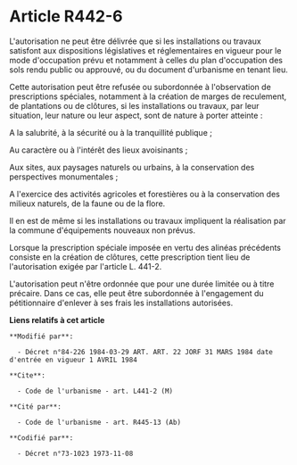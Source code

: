 # Article R442-6

L'autorisation ne peut être délivrée que si les installations ou travaux satisfont aux dispositions législatives et
réglementaires en vigueur pour le mode d'occupation prévu et notamment à celles du plan d'occupation des sols rendu public ou
approuvé, ou du document d'urbanisme en tenant lieu.

Cette autorisation peut être refusée ou subordonnée à l'observation de prescriptions spéciales, notamment à la création de
marges de reculement, de plantations ou de clôtures, si les installations ou travaux, par leur situation, leur nature ou leur
aspect, sont de nature à porter atteinte :

A la salubrité, à la sécurité ou à la tranquillité publique ;

Au caractère ou à l'intérêt des lieux avoisinants ;

Aux sites, aux paysages naturels ou urbains, à la conservation des perspectives monumentales ;

A l'exercice des activités agricoles et forestières ou à la conservation des milieux naturels, de la faune ou de la flore.

Il en est de même si les installations ou travaux impliquent la réalisation par la commune d'équipements nouveaux non prévus.

Lorsque la prescription spéciale imposée en vertu des alinéas précédents consiste en la création de clôtures, cette
prescription tient lieu de l'autorisation exigée par l'article L. 441-2.

L'autorisation peut n'être ordonnée que pour une durée limitée ou à titre précaire. Dans ce cas, elle peut être subordonnée à
l'engagement du pétitionnaire d'enlever à ses frais les installations autorisées.

**Liens relatifs à cet article**

	**Modifié par**:

	  - Décret n°84-226 1984-03-29 ART. ART. 22 JORF 31 MARS 1984 date d'entrée en vigueur 1 AVRIL 1984

	**Cite**:

	  - Code de l'urbanisme - art. L441-2 (M)

	**Cité par**:

	  - Code de l'urbanisme - art. R445-13 (Ab)

	**Codifié par**:

	  - Décret n°73-1023 1973-11-08
